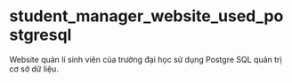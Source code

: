 student_manager_website_used_postgresql
=======================================

Website quản lí sinh viên của trường đại học sử dụng Postgre SQL quản trị cơ sở dữ liệu.
